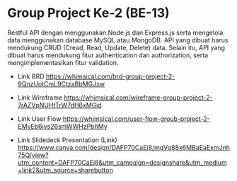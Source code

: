# Group Project Ke-2 (BE-13)

Restful API dengan menggunakan Node.js dan Express.js serta mengelola data menggunakan database MySQL atau MongoDB. API yang dibuat harus mendukung CRUD (Cread, Read, Update, Delete) data. Selain itu, API yang dibuat harus mendukung fitur authentication dan authorization, serta mengimplementasikan fitur validation.

- Link BRD
https://whimsical.com/brd-group-project-2-9QnzUotCmL9CtzaBbMGJxw

- Link Wireframe
https://whimsical.com/wireframe-group-project-2-7rAZVpNUHtTrW7dH6xMGid

- Link User Flow
https://whimsical.com/user-flow-groub-project-2-EMyEb6ivs26smWWHzPbhMy

- Link Slidedeck Presentation (Link)
https://www.canva.com/design/DAFP70CaEj8/mgVg88x6MBaEaExmJnh75Q/view?utm_content=DAFP70CaEj8&utm_campaign=designshare&utm_medium=link2&utm_source=sharebutton
